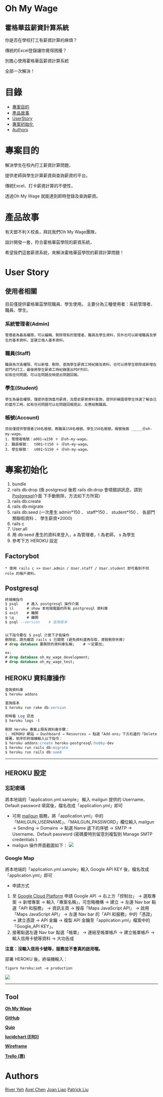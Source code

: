 # Oh My Wage
## 霍格華茲薪資計算系統
<p>你是否在學校打工有薪資計算的麻煩？</p>
<p>傳統的Excel登錄讓你覺得困擾？</p>
<p>別擔心使用霍格華茲薪資計算系統</p>
<p>全部一次解決！</p>

# 目錄
   * [專案目的](#專案目的)
   * [產品故事](#產品故事)
   * [UserStory](#UserStory)
   * [專案初始化](#專案初始化)
   * [Authors](#Authors)

# 專案目的
<p>解決學生在校內打工薪資計算問題，</p>
<p>提供老師與學生計算薪資與查詢薪資的平台。</p>
<p>傳統Excel、打卡薪資計算的不便性，</p>
<p>透過Oh My Ｗage 就能達到即時登錄及查詢薪資。</p>

# 產品故事
<p>有天鄧不利Ｘ校長，拜託我們Oh My Wage團隊，</p>
<p>設計開發一套，符合霍格華茲學院的薪資系統，</p>
<p>希望我們這套薪資系統，來解決霍格華茲學院的薪資計算問題！</p>

# User Story

## 使用者相關
   目前僅提供霍格華茲學院職員、學生使用。
   主要分為三種使用者：系統管理者、職員、學生。
   
### 系統管理者(Admin)
    管理者為最高權限，可以編輯、刪除現有的管理者、職員及學生資料，另外也可以新增職員及學生的基本資料，並建立個人基本資料。
    
### 職員(Staff) 
    職員為次高權限，可以新增、刪除、查詢學生薪資工時紀錄及資料，也可以將學生剔除或新增在部門內打工，最後將學生薪資工時紀錄匯出PDF列印。
    如有任何問題，可以在問題反映提出問題回報。

### 學生(Student)
    學生為最低權限，僅提供查詢當月薪資，及歷史薪資資料查詢，提供折線圖使學生快速了解自己的當月工時，如有任何問題可以在問題回報提出，反應給教職員。

### 帳號(Account)
    目前僅提供管理者150名帳號、教職員150名帳號、學生150名帳號，帳號後面 _____＠oh-my-wage。
    1. 管理者帳號：a001~a150 ＋ ＠oh-my-wage。
    2. 職員帳號：  t001~t150 ＋ ＠oh-my-wage。
    3. 學生帳號：  s001~S150 ＋ ＠oh-my-wage。

# 專案初始化

1. bundle
2. rails db:drop
   (換 postgresql 後若 rails db:drop 會噴錯誤訊息，請到 [Postgresql](#Postgresql)介面 下手動刪除，方法如下方所寫)
3. rails db:create
4. rails db:migrate
5. rails db:seed
   (一次產生 admin\*150 、 staff\*150 、 student\*150 、 各部門 關聯假資料 、 學生薪資\*2000)
6. rails c
7. User.all
8. 用 db:seed 產生的資料來登入，a 為管理者，t 為老師， s 為學生
9. 參考下方 HEROKU 設定

## Factorybot

    * 使用 rails c >> User.admin / User.staff / User.student 即可看到不同 role 的帳戶資料。

## Postgresql

```sql
終端機指令
$ psql    # 進入 postgresql 操作介面
$ \l      # show 本地端電腦的所有 postgresql 資料庫
$ exit    # 離開
$ \q      # 離開
$ psql --version    # 查詢版本


以下指令要在 $ psql 介面下才能操作
刪除前，請先確認 rails s 已關閉 (避免資料還再存取，導致刪除失敗)
# drop database 要刪除的資料庫名稱;    # 一定要加;

ex:
# drop database oh_my_wage_development;
# drop database oh_my_wage_test;
```

## HEROKU 資料庫操作

```sql
查詢資料庫
$ heroku addons

查詢版本
$ heroku run rake db:version

即時看 Log 訊息
$ heroku logs -t

刪除 Heroku 專案上既有資料庫步驟：
1. HEROKU 網站 → Dashboard → Resources → 點選「Add-ons」下方右邊的「Delete Add-on」
接著，依序於終端機輸入以下指令：
$ heroku addons:create heroku-postgresql:hobby-dev
$ heroku run rails db:migrate
$ heroku run rails db:seed
```

---

## HEROKU 設定

### 忘記密碼

將本地端的「application.yml.sample」 輸入 mailgun 提供的 Username、Default password 填寫後，檔名改成「application.yml」即可

- 可用 [mailgun](https://www.mailgun.com/) 服務，將「application.yml」中的「MAILGUN_USERNAME」、「MAILGUN_PASSWORD」欄位輸入 mailgun → Sending → Domains → 點選 Name 底下的序號 → SMTP → Username、Default password (密碼要特別留意別複製到 Manage SMTP credentials )
- mailgun 操作界面截圖如下：
  ![](https://i.imgur.com/icOLtzG.png)

### Google Map

將本地端的「application.yml.sample」輸入 Google API KEY 後，檔名改成「application.yml」即可

- 申請方式

1. 至 [Google Cloud Platform](https://console.cloud.google.com) 申請 Google API → 右上方「控制台」 → 選取專案 → 新增專案 → 輸入「專案名稱」，可忽略機構 → 建立 → 左邊 Nav bar 點選「API 和服務」 → 資訊主頁 → 搜尋「Maps JavaScript API」 → 啟用「Maps JavaScript API」 → 左邊 Nav bar 的「API 和服務」中的「憑證」 → 建立憑證 → API 金鑰 → 複製 API 金鑰至「application.yml」檔案中的「Google_API KEY」。
1. 接著點選左邊 Nav bar 點選「帳單」 → 連結至帳單帳戶 → 建立帳單帳戶 → 輸入信用卡號等資料 → 大功告成

**注意：沒輸入信用卡號等，服務並不會真的啟用喔。**

部署 HEROKU 後，終端機輸入：

```ruby=
figaro heroku:set -e production
```

![](https://i.imgur.com/9WGxbDG.png)

---

## Tool

[**Oh My Wage**](https://oh-my-wage.website/)

[**GitHub**](https://github.com/River-Ye/oh_my_wage/)

[**Quip**](https://riverye.quip.com/OcZAOAihsSC)

[**lucidchart (ERD)**](https://www.lucidchart.com/documents/edit/52440e0b-0748-4620-9b85-6fbf4642601b)

[**Wireframe**](https://whimsical.com/JgPoSu5DBGz4kNfxC9S99L)

[**Trello (票)**](https://trello.com/oh_my_wage)


# Authors
[River Yeh](https://github.com/River-Ye)
[Axel Chen](https://github.com/Axelchen)
[Joan Liao](https://github.com/joanliao0525)
[Patrick Liu](https://github.com/Patrick0906)

